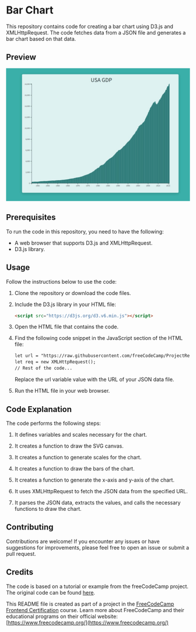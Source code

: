 # Bar Chart
This repository contains code for creating a bar chart using D3.js and XMLHttpRequest. The code fetches data from a JSON file and generates a bar chart based on that data.

## Preview
![USA GDP Bar Chart](img/bar-chart.jpg)

## Prerequisites
To run the code in this repository, you need to have the following:
- A web browser that supports D3.js and XMLHttpRequest.
- D3.js library.

## Usage
Follow the instructions below to use the code:

1. Clone the repository or download the code files.

2. Include the D3.js library in your HTML file:

   ```html
   <script src="https://d3js.org/d3.v6.min.js"></script>
3. Open the HTML file that contains the code.

4. Find the following code snippet in the JavaScript section of the HTML file:
   ```html
   let url = "https://raw.githubusercontent.com/freeCodeCamp/ProjectReferenceData/master/GDP-data.json";
   let req = new XMLHttpRequest();
   // Rest of the code...
   ```
   Replace the url variable value with the URL of your JSON data file.

5. Run the HTML file in your web browser.

## Code Explanation
The code performs the following steps:
1. It defines variables and scales necessary for the chart.

2. It creates a function to draw the SVG canvas.

3. It creates a function to generate scales for the chart.

4. It creates a function to draw the bars of the chart.

5. It creates a function to generate the x-axis and y-axis of the chart.

6. It uses XMLHttpRequest to fetch the JSON data from the specified URL.

7. It parses the JSON data, extracts the values, and calls the necessary functions to draw the chart.

## Contributing
Contributions are welcome! If you encounter any issues or have suggestions for improvements, please feel free to open an issue or submit a pull request.

## Credits
The code is based on a tutorial or example from the freeCodeCamp project. The original code can be found [here](https://github.com/freeCodeCamp/ProjectReferenceData).

This README file is created as part of a project in the [FreeCodeCamp Frontend Certification](https://www.freecodecamp.org/learn/front-end-libraries/) course. Learn more about FreeCodeCamp and their educational programs on their official website: [https://www.freecodecamp.org/](https://www.freecodecamp.org/)

